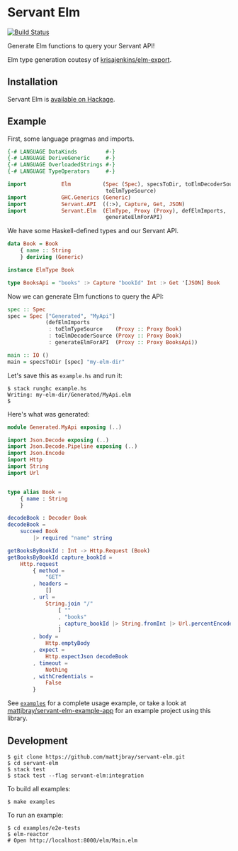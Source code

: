 # Servant Elm

[![Build Status](https://travis-ci.org/gege251/servant-elm.svg?branch=master)](https://travis-ci.org/gege251/servant-elm)

Generate Elm functions to query your Servant API!

Elm type generation coutesy of [krisajenkins/elm-export](https://github.com/krisajenkins/elm-export).

## Installation

Servant Elm is [available on Hackage](http://hackage.haskell.org/package/servant-elm).

## Example

First, some language pragmas and imports.

```haskell
{-# LANGUAGE DataKinds         #-}
{-# LANGUAGE DeriveGeneric     #-}
{-# LANGUAGE OverloadedStrings #-}
{-# LANGUAGE TypeOperators     #-}

import           Elm          (Spec (Spec), specsToDir, toElmDecoderSource,
                               toElmTypeSource)
import           GHC.Generics (Generic)
import           Servant.API  ((:>), Capture, Get, JSON)
import           Servant.Elm  (ElmType, Proxy (Proxy), defElmImports,
                               generateElmForAPI)
```

We have some Haskell-defined types and our Servant API.

```haskell
data Book = Book
    { name :: String
    } deriving (Generic)

instance ElmType Book

type BooksApi = "books" :> Capture "bookId" Int :> Get '[JSON] Book
```

Now we can generate Elm functions to query the API:

```haskell
spec :: Spec
spec = Spec ["Generated", "MyApi"]
            (defElmImports
             : toElmTypeSource    (Proxy :: Proxy Book)
             : toElmDecoderSource (Proxy :: Proxy Book)
             : generateElmForAPI  (Proxy :: Proxy BooksApi))

main :: IO ()
main = specsToDir [spec] "my-elm-dir"
```

Let's save this as `example.hs` and run it:

```
$ stack runghc example.hs
Writing: my-elm-dir/Generated/MyApi.elm
$
```

Here's what was generated:

```elm
module Generated.MyApi exposing (..)

import Json.Decode exposing (..)
import Json.Decode.Pipeline exposing (..)
import Json.Encode
import Http
import String
import Url


type alias Book =
    { name : String
    }

decodeBook : Decoder Book
decodeBook =
    succeed Book
        |> required "name" string

getBooksByBookId : Int -> Http.Request (Book)
getBooksByBookId capture_bookId =
    Http.request
        { method =
            "GET"
        , headers =
            []
        , url =
            String.join "/"
                [ ""
                , "books"
                , capture_bookId |> String.fromInt |> Url.percentEncode
                ]
        , body =
            Http.emptyBody
        , expect =
            Http.expectJson decodeBook
        , timeout =
            Nothing
        , withCredentials =
            False
        }
```

See [`examples`](examples) for a complete usage example, or take a look at
[mattjbray/servant-elm-example-app](https://github.com/mattjbray/servant-elm-example-app)
for an example project using this library.

## Development

```
$ git clone https://github.com/mattjbray/servant-elm.git
$ cd servant-elm
$ stack test
$ stack test --flag servant-elm:integration
```

To build all examples:

```
$ make examples
```

To run an example:

```
$ cd examples/e2e-tests
$ elm-reactor
# Open http://localhost:8000/elm/Main.elm
```
